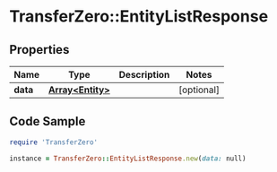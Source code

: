 # TransferZero::EntityListResponse

## Properties

Name | Type | Description | Notes
------------ | ------------- | ------------- | -------------
**data** | [**Array&lt;Entity&gt;**](Entity.md) |  | [optional] 

## Code Sample

```ruby
require 'TransferZero'

instance = TransferZero::EntityListResponse.new(data: null)
```


